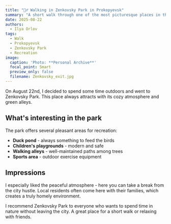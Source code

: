 ```yaml
---
title: "🚶‍♂️ Walking in Zenkovsky Park in Prokopyevsk"
summary: "A short walk through one of the most picturesque places in the city."
date: 2025-08-22
authors:
  - Ilya Orlov
tags:
  - Walk
  - Prokopyevsk
  - Zenkovsky Park
  - Recreation
image:
  caption: 'Photo: **Personal Archive**'
  focal_point: Smart
  preview_only: false
  filename: Zenkovsky_exit.jpg
---
```


On August 22nd, I decided to spend some time outdoors and went to Zenkovsky Park. This place always attracts with its cozy atmosphere and green alleys.

## What's interesting in the park

The park offers several pleasant areas for recreation:
- **Duck pond** - always something to feed the birds
- **Children's playgrounds** - modern and safe
- **Walking alleys** - well-maintained paths among trees
- **Sports area** - outdoor exercise equipment

## Impressions

I especially liked the peaceful atmosphere - here you can take a break from the city hustle. Local residents often come here with their families, which creates a truly homely environment.

I recommend Zenkovsky Park to everyone who wants to spend time in nature without leaving the city. A great place for a short walk or relaxing with friends.
